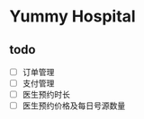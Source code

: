 Yummy Hospital
===============================

## todo 
- [ ] 订单管理
- [ ] 支付管理
- [ ] 医生预约时长
- [ ] 医生预约价格及每日号源数量
